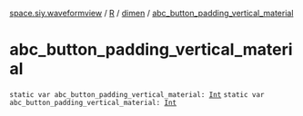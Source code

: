 [space.siy.waveformview](../../index.md) / [R](../index.md) / [dimen](index.md) / [abc_button_padding_vertical_material](./abc_button_padding_vertical_material.md)

# abc_button_padding_vertical_material

`static var abc_button_padding_vertical_material: `[`Int`](https://kotlinlang.org/api/latest/jvm/stdlib/kotlin/-int/index.html)
`static var abc_button_padding_vertical_material: `[`Int`](https://kotlinlang.org/api/latest/jvm/stdlib/kotlin/-int/index.html)